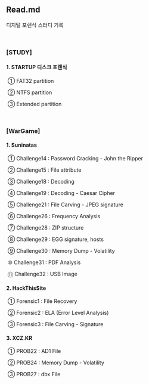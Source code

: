 ## Read.md

디지털 포렌식 스터디 기록

<br>

### [STUDY]

#### 1. STARTUP 디스크 포렌식

​		① FAT32 partition

​		② NTFS partition

​		③ Extended partition

<br>

### [WarGame]

#### 1. Suninatas

​		① Challenge14 : Password Cracking - John the Ripper

​		② Challenge15 : File attribute

​		③ Challenge18 : Decoding

​		④ Challenge19 : Decoding - Caesar Cipher

​		⑤ Challenge21 : File Carving - JPEG signature

​		⑥ Challenge26 : Frequency Analysis

​		⑦ Challenge28 : ZIP structure

​		⑧ Challenge29 : EGG signature, hosts

​		⑨ Challenge30 : Memory Dump - Volatility

​		⑩ Challenge31 : PDF Analysis

​		⑪ Challenge32 : USB Image

#### 2. HackThisSite

​		① Forensic1 : File Recovery

​		② Forensic2 : ELA (Error Level Analysis)

​		③ Forensic3 : File Carving - Signature

#### 3. XCZ.KR

​		① PROB22 : AD1 File

​		② PROB24 : Memory Dump - Volatility

​		③ PROB27 : dbx File
